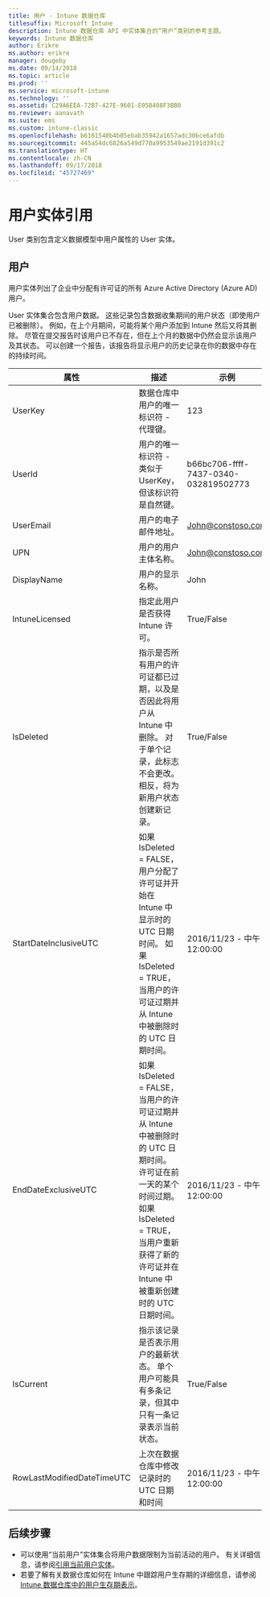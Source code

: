 ```yaml
---
title: 用户 - Intune 数据仓库
titlesuffix: Microsoft Intune
description: Intune 数据仓库 API 中实体集合的“用户”类别的参考主题。
keywords: Intune 数据仓库
author: Erikre
ms.author: erikre
manager: dougeby
ms.date: 09/14/2018
ms.topic: article
ms.prod: ''
ms.service: microsoft-intune
ms.technology: ''
ms.assetid: C29A6EEA-72B7-427E-9601-E05B408F3BB0
ms.reviewer: aanavath
ms.suite: ems
ms.custom: intune-classic
ms.openlocfilehash: b6161540b4b05ebab35942a1657adc30bce6afdb
ms.sourcegitcommit: 445a54dc6826a549d770a9953549ae2191d391c2
ms.translationtype: HT
ms.contentlocale: zh-CN
ms.lasthandoff: 09/17/2018
ms.locfileid: "45727469"
---
```

# <a name="reference-for-user-entity"></a>用户实体引用

User 类别包含定义数据模型中用户属性的 User 实体。

## <a name="user"></a>用户

用户实体列出了企业中分配有许可证的所有 Azure Active Directory (Azure AD) 用户。

User 实体集合包含用户数据。 这些记录包含数据收集期间的用户状态（即使用户已被删除）。 例如，在上个月期间，可能将某个用户添加到 Intune 然后又将其删除。 尽管在提交报告时该用户已不存在，但在上个月的数据中仍然会显示该用户及其状态。 可以创建一个报告，该报告将显示用户的历史记录在你的数据中存在的持续时间。

| 属性  | 描述 | 示例 |
|---------|------------|--------|
| UserKey |数据仓库中用户的唯一标识符 - 代理键。 |123 |
| UserId |用户的唯一标识符 - 类似于 UserKey，但该标识符是自然键。 |b66bc706-ffff-7437-0340-032819502773 |
| UserEmail |用户的电子邮件地址。 |John@constoso.com |
| UPN | 用户的用户主体名称。 | John@constoso.com |
| DisplayName |用户的显示名称。 |John |
| IntuneLicensed |指定此用户是否获得 Intune 许可。 |True/False |
| IsDeleted | 指示是否所有用户的许可证都已过期，以及是否因此将用户从 Intune 中删除。 对于单个记录，此标志不会更改。 相反，将为新用户状态创建新记录。 |True/False |
| StartDateInclusiveUTC |如果 IsDeleted = FALSE，用户分配了许可证并开始在 Intune 中显示时的 UTC 日期时间。 如果 IsDeleted = TRUE，当用户的许可证过期并从 Intune 中被删除时的 UTC 日期时间。 |2016/11/23 - 中午 12:00:00 |
| EndDateExclusiveUTC |如果 IsDeleted = FALSE，当用户的许可证过期并从 Intune 中被删除时的 UTC 日期时间。 许可证在前一天的某个时间过期。 如果 IsDeleted = TRUE，当用户重新获得了新的许可证并在 Intune 中被重新创建时的 UTC 日期时间。  |2016/11/23 - 中午 12:00:00 |
| IsCurrent |指示该记录是否表示用户的最新状态。 单个用户可能具有多条记录，但其中只有一条记录表示当前状态。  |True/False |
| RowLastModifiedDateTimeUTC |上次在数据仓库中修改记录时的 UTC 日期和时间  |2016/11/23 - 中午 12:00:00 |

## <a name="next-steps"></a>后续步骤
 - 可以使用“当前用户”实体集合将用户数据限制为当前活动的用户。 有关详细信息，请参阅[引用当前用户实体](reports-ref-current-user.md)。
 - 若要了解有关数据仓库如何在 Intune 中跟踪用户生存期的详细信息，请参阅 [Intune 数据仓库中的用户生存期表示](reports-ref-user-timeline.md)。
